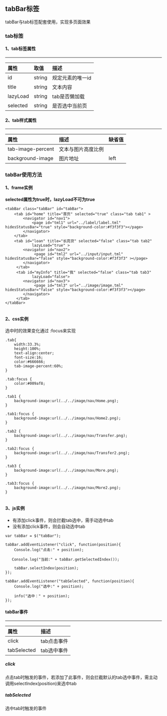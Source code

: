 ## tabBar标签
tabBar与tab标签配套使用，实现多页面效果

### tab标签
#### 1、tab标签属性
---

| 属性 | 取值|描述 |
| :-----| :---- | :---- |
| id    |string|规定元素的唯一id|
| title |string| 文本内容 |
| lazyLoad |string| tab是否懒加载 |
| selected | string | 是否选中当前页|

  
#### 2、tab样式属性
---

| 属性 | 描述 |缺省值|
| :-----| :---- |:---- |
|tab-image-percent|文本与图片高度比例||
|background-image|图片地址|left|


### tabBar使用方法

#### 1、frame实例

**selected属性为true时，lazyLoad不可为true**

```
<tabBar class="tabBar" id="tabBar">
    <tab id="home" title="首页" selected="true" class="tab tab1" >
        <navigator id="nav1">
            <page id="tml1" url="../label/label.tml" hidesStatusBar="true" style="background-color:#f3f3f3"></page>
        </navigator>
    </tab>
    <tab id="loan" title="长亮贷" selected="false" class="tab tab2"
            lazyLoad="true" >
        <navigator id="nav2">
             <page id="tml2" url="../input/input.tml"  hidesStatusBar="false" style="background-color:#f3f3f3" ></page>
        </navigator>
     </tab>
     <tab id="myInfo" title="我" selected="false" class="tab tab3"
            lazyLoad="false">
        <navigator id="nav3">
             <page id="tml3" url="../image/image.tml" hidesStatusBar="false" style="background-color:#f3f3f3"></page>
        </navigator>
     </tab>
</tabBar>
   
```

#### 2、css实例

选中时的效果变化通过 :focus来实现

```
.tab{
    width:33.3%;
    height:100%;
    text-align:center;
    font-size:16;
    color:#666666;
    tab-image-percent:60%;
}

.tab:focus {
    color:#009af8;
}

.tab1 {
    background-image:url(../../image/nav/Home.png);
}

.tab1:focus {
    background-image:url(../../image/nav/Home2.png);
}

.tab2 {
    background-image:url(../../image/nav/Transfer.png);
}

.tab2:focus {
    background-image:url(../../image/nav/Transfer2.png);
}

.tab3 {
    background-image:url(../../image/nav/More.png);
}

.tab3:focus {
    background-image:url(../../image/nav/More2.png);
}
   
```

#### 3、js实例

* 有添加click事件，则会拦截tab选中，需手动选中tab
* 没有添加click事件，则会自动选中tab

```
var tabBar = $("tabBar");

tabBar.addEventListener("click", function(position){
	Console.log("点击:" + position);

   Console.log("当前:" + tabBar.getSelectedIndex());

	tabBar.selectIndex(position);
});

tabBar.addEventListener("tabSelected", function(position){
	Console.log("选中:" + position);

	info("选中：" + position);
});

```

#### tabBar事件
---

| 属性 | 描述 |
| :-----| :---- |
| click | tab点击事件 |
| tabSelected | tab选中事件 |


##### click

点击tab时触发的事件，若添加了此事件，则会拦截默认的tab选中事件，需主动调用selectIndex(position)来选中tab

##### tabSelected

选中tab时触发的事件
